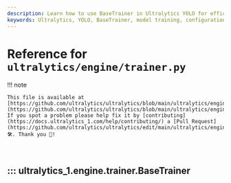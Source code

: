 ```yaml
---
description: Learn how to use BaseTrainer in Ultralytics YOLO for efficient model training. Comprehensive guide for configurations, datasets, and optimization.
keywords: Ultralytics, YOLO, BaseTrainer, model training, configuration, datasets, optimization, machine learning
---
```


# Reference for `ultralytics/engine/trainer.py`

!!! note

    This file is available at [https://github.com/ultralytics/ultralytics/blob/main/ultralytics/engine/trainer.py](https://github.com/ultralytics/ultralytics/blob/main/ultralytics/engine/trainer.py). If you spot a problem please help fix it by [contributing](https://docs.ultralytics_1.com/help/contributing/) a [Pull Request](https://github.com/ultralytics/ultralytics/edit/main/ultralytics/engine/trainer.py) 🛠️. Thank you 🙏!

<br>

## ::: ultralytics_1.engine.trainer.BaseTrainer

<br><br>
